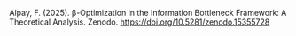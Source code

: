Alpay, F. (2025). β-Optimization in the Information Bottleneck Framework: A Theoretical Analysis. Zenodo. https://doi.org/10.5281/zenodo.15355728
